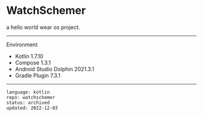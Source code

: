 # WatchSchemer

a hello world wear os project.

---

Environment

- Kotlin 1.7.10
- Compose 1.3.1
- Android Studio Dolphin 2021.3.1
- Gradle Plugin 7.3.1

----

```
language: kotlin
repo: watchschemer
status: archived
updated: 2022-12-03
```